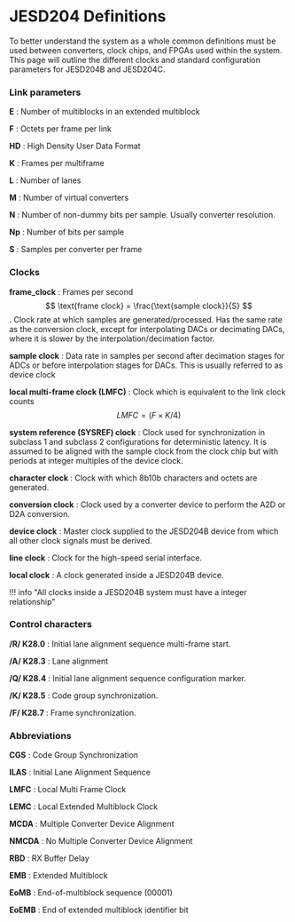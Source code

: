 # JESD204 Definitions

To better understand the system as a whole common definitions must be used between converters, clock chips, and FPGAs used within the system. This page will outline the different clocks and standard configuration parameters for JESD204B and JESD204C.

### Link parameters

<!-- vale off -->

**E**
: Number of multiblocks in an extended multiblock

**F**
: Octets per frame per link

**HD**
: High Density User Data Format

**K**
: Frames per multiframe

**L**
: Number of lanes

**M**
: Number of virtual converters

**N**
: Number of non-dummy bits per sample. Usually converter resolution.

**Np**
: Number of bits per sample

**S**
: Samples per converter per frame

<!-- vale on -->

### Clocks

<!-- vale off -->
**frame_clock**
: Frames per second $$ \text{frame clock} = \frac{\text{sample clock}}{S} $$. Clock rate at which samples are generated/processed. Has the same rate as the conversion clock, except for interpolating DACs or decimating DACs, where it is slower by the interpolation/decimation factor.
<!-- vale on -->

**sample clock**
: Data rate in samples per second after decimation stages for ADCs or before interpolation stages for DACs. This is usually referred to as device clock

**local multi-frame clock (LMFC)**
: Clock which is equivalent to the link clock counts $$ LMFC = (F \times K/4) $$

**system reference (SYSREF) clock**
: Clock used for synchronization in subclass 1 and subclass 2 configurations for deterministic latency. It is assumed to be aligned with the sample clock from the clock chip but with periods at integer multiples of the device clock.

**character clock**
: Clock with which 8b10b characters and octets are generated.

**conversion clock**
: Clock used by a converter device to perform the A2D or D2A conversion.

**device clock**
: Master clock supplied to the JESD204B device from which all other clock signals must be derived.

**line clock**
: Clock for the high-speed serial interface.

**local clock**
: A clock generated inside a JESD204B device.

!!! info "All clocks inside a JESD204B system must have a integer relationship"

### Control characters

**/R/ K28.0**
: Initial lane alignment sequence multi-frame start.

**/A/ K28.3**
: Lane alignment

**/Q/ K28.4**
: Initial lane alignment sequence configuration marker.

**/K/ K28.5**
: Code group synchronization.

**/F/ K28.7**
: Frame synchronization.

### Abbreviations

**CGS**
: Code Group Synchronization

**ILAS**
: Initial Lane Alignment Sequence

**LMFC**
: Local Multi Frame Clock

**LEMC**
: Local Extended Multiblock Clock

**MCDA**
: Multiple Converter Device Alignment

**NMCDA**
: No Multiple Converter Device Alignment

**RBD**
: RX Buffer Delay

**EMB**
: Extended Multiblock

**EoMB**
: End-of-multiblock sequence (00001)

**EoEMB**
: End of extended multiblock identifier bit
